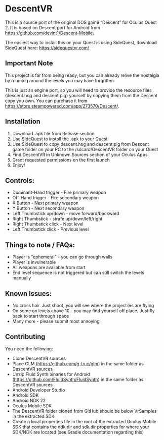 DescentVR
==========
This is a source port of the original DOS game “Descent” for Oculus Quest 2. It is based on Descent port for Android from https://github.com/devint1/Descent-Mobile.

The easiest way to install this on your Quest is using SideQuest, download SideQuest here:
https://sidequestvr.com/

Important Note
---------------
This project is far from being ready, but you can already relive the nostalgia by roaming around the levels you may have forgotten.

This is just an engine port, so you will need to provide the resource files (descent.hog and descent.pig) yourself by copying them from the Descent copy you own.
You can purchase it from https://store.steampowered.com/app/273570/Descent/.

Installation
------------
1. Download .apk file from Release section
2. Use SideQuest to install the .apk to your Quest
3. Use SideQuest to copy descent.hog and descent.pig from Descent game folder on your PC to the /sdcard/DescentVR folder on your Quest
4. Find DescentVR in Unknown Sources section of your Oculus Apps
5. Grant requested permissions on the first launch
6. Enjoy!

Controls:
---------
* Dominant-Hand trigger - Fire primary weapon
* Off-Hand trigger - Fire secondary weapon
* X Button - Next primary weapon
* Y Button - Next secondary weapon
* Left Thumbstick up/down - move forward/backward
* Right Thumbstick - strafe up/down/left/right
* Right Thumbstick click - Next level
* Left Thumbstick click - Previous level

Things to note / FAQs:
----------------------
* Player is "ephemeral" - you can go through walls
* Player is invulnerable
* All weapons are available from start
* End level sequence is not triggered but can still switch the levels manually

Known Issues:
-------------
* No cross hair. Just shoot, you will see where the projectiles are flying
* On some on levels above 10 - you may find yourself off place. Just fly back to start through space
* Many more - please submit most annoying

Contributing
------------
You need the following:

* Clone DescentVR sources
* Place GLM (https://github.com/g-truc/glm) in the same folder as DescentVR sources 
* Unzip Fluid Synth binaries for Android (https://github.com/FluidSynth/FluidSynth) in the same folder as DescentVR sources
* Android Developer Studio
* Android SDK
* Android NDK 22
* Oculus Mobile SDK
* The DescentVR folder cloned from GitHub should be below VrSamples in the extracted SDK
* Create a local.properties file in the root of the extracted Oculus Mobile SDK that contains the ndk.dir and sdk.dir properties for where your SDK/NDK are located (see Gradle documentation regarding this)
